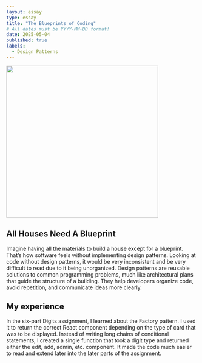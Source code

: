 ```yaml
---
layout: essay
type: essay
title: "The Blueprints of Coding"
# All dates must be YYYY-MM-DD format!
date: 2025-05-04
published: true
labels:
  - Design Patterns
---
```


<img width="400" height="400" class="rounded float-start pe-4" src="../img/blueprint.avif">

## All Houses Need A Blueprint 
Imagine having all the materials to build a house except for a blueprint. That’s how software feels without implementing design patterns. Looking at code without design patterns, it would be very inconsistent and be very difficult to read due to it being unorganized. Design patterns are reusable solutions to common programming problems, much like architectural plans that guide the structure of a building. They help developers organize code, avoid repetition, and communicate ideas more clearly.

## My experience
In the six-part Digits assignment, I learned about the Factory pattern. I used it to return the correct React component depending on the type of card that was to be displayed. Instead of writing long chains of conditional statements, I created a single function that took a digit type and returned either the edit, add, admin, etc. component. It made the code much easier to read and extend later into the later parts of the assignment.
